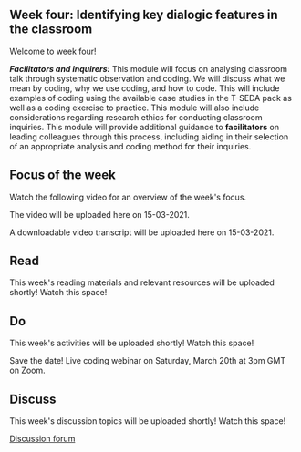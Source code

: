 ## Week four: Identifying key dialogic features in the classroom


Welcome to week four!


**_Facilitators and inquirers:_** This module will focus on analysing classroom talk through systematic observation and coding. We will discuss what we mean by coding, why we use coding, and how to code. This will include examples of coding using the available case studies in the T-SEDA pack as well as a coding exercise to practice. This module will also include considerations regarding research ethics for conducting classroom inquiries.
This module will provide additional guidance to **facilitators** on leading colleagues through this process, including aiding in their selection of an appropriate analysis and coding method for their inquiries.

## Focus of the week

Watch the following video for an overview of the week's focus.

The video will be uploaded here on 15-03-2021.

A downloadable video transcript will be uploaded here on 15-03-2021.

## Read

This week's reading materials and relevant resources will be uploaded shortly! Watch this space!

## Do

This week's activities will be uploaded shortly! Watch this space!

Save the date! Live coding webinar on Saturday, March 20th at 3pm GMT on Zoom.

## Discuss

This week's discussion topics will be uploaded shortly! Watch this space!

<a class="btn btn-primary" href="https://www.edudialogue.org/forum/?foro=signin#038;redirect_to=https%3A%2F%2Fwww.edudialogue.org%2Fforum%2Fdialogue-mooc-on-dialogue%2F"><i class="fa fa-home"></i> Discussion forum</a>
